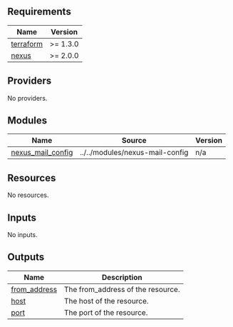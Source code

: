 ## Requirements

| Name | Version |
|------|---------|
| <a name="requirement_terraform"></a> [terraform](#requirement\_terraform) | >= 1.3.0 |
| <a name="requirement_nexus"></a> [nexus](#requirement\_nexus) | >= 2.0.0 |

## Providers

No providers.

## Modules

| Name | Source | Version |
|------|--------|---------|
| <a name="module_nexus_mail_config"></a> [nexus\_mail\_config](#module\_nexus\_mail\_config) | ../../modules/nexus-mail-config | n/a |

## Resources

No resources.

## Inputs

No inputs.

## Outputs

| Name | Description |
|------|-------------|
| <a name="output_from_address"></a> [from\_address](#output\_from\_address) | The from\_address of the resource. |
| <a name="output_host"></a> [host](#output\_host) | The host of the resource. |
| <a name="output_port"></a> [port](#output\_port) | The port of the resource. |
